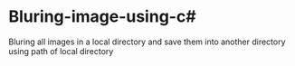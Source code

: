 # Bluring-image-using-c#
Bluring all images in a local directory and save them into another directory using path of local directory 
